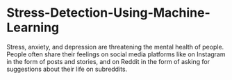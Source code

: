 # Stress-Detection-Using-Machine-Learning
Stress, anxiety, and depression are threatening the mental health of people. People often share their feelings on social media platforms like on Instagram in the form of posts and stories, and on Reddit in the form of asking for suggestions about their life on subreddits.

